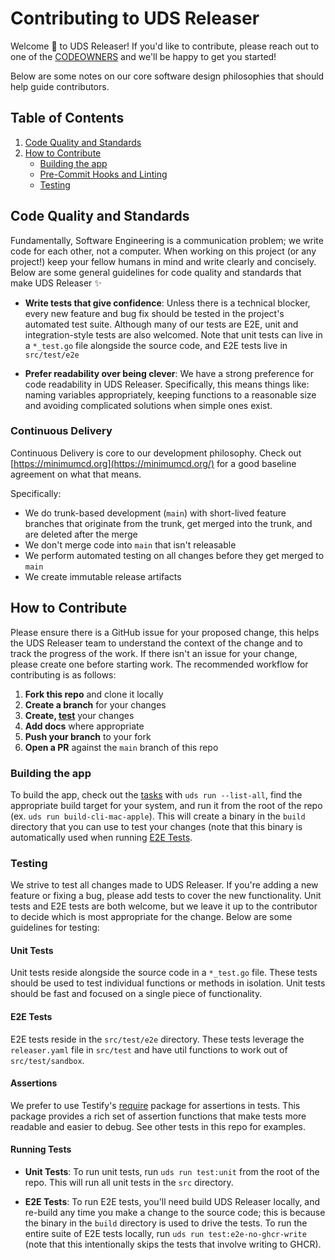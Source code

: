 # Contributing to UDS Releaser

Welcome :unicorn: to UDS Releaser! If you'd like to contribute, please reach out to one of the [CODEOWNERS](CODEOWNERS) and we'll be happy to get you started!

Below are some notes on our core software design philosophies that should help guide contributors.

## Table of Contents

1. [Code Quality and Standards](#code-quality-and-standards)
1. [How to Contribute](#how-to-contribute)
    - [Building the app](#building-the-app)
    - [Pre-Commit Hooks and Linting](#pre-commit-hooks-and-linting)
    - [Testing](#testing)

## Code Quality and Standards

Fundamentally, Software Engineering is a communication problem; we write code for each other, not a computer. When working on this project (or any project!) keep your fellow humans in mind and write clearly and concisely. Below are some general guidelines for code quality and standards that make UDS Releaser :sparkles:

- **Write tests that give confidence**: Unless there is a technical blocker, every new feature and bug fix should be tested in the project's automated test suite. Although many of our tests are E2E, unit and integration-style tests are also welcomed. Note that unit tests can live in a `*_test.go` file alongside the source code, and E2E tests live in `src/test/e2e`

- **Prefer readability over being clever**: We have a strong preference for code readability in UDS Releaser. Specifically, this means things like: naming variables appropriately, keeping functions to a reasonable size and avoiding complicated solutions when simple ones exist.

### Continuous Delivery

Continuous Delivery is core to our development philosophy. Check out [https://minimumcd.org](https://minimumcd.org/) for a good baseline agreement on what that means.

Specifically:

- We do trunk-based development (`main`) with short-lived feature branches that originate from the trunk, get merged into the trunk, and are deleted after the merge
- We don't merge code into `main` that isn't releasable
- We perform automated testing on all changes before they get merged to `main`
- We create immutable release artifacts

## How to Contribute

Please ensure there is a GitHub issue for your proposed change, this helps the UDS Releaser team to understand the context of the change and to track the progress of the work. If there isn't an issue for your change, please create one before starting work. The recommended workflow for contributing is as follows:

1. **Fork this repo** and clone it locally
1. **Create a branch** for your changes
1. **Create, [test](#testing)** your changes
1. **Add docs** where appropriate
1. **Push your branch** to your fork
1. **Open a PR** against the `main` branch of this repo

### Building the app

To build the app, check out the [tasks](tasks.yaml) with `uds run --list-all`, find the appropriate build target for your system, and run it from the root of the repo (ex. `uds run build-cli-mac-apple`). This will create a binary in the `build` directory that you can use to test your changes (note that this binary is automatically used when running [E2E Tests](#running-tests).

### Testing

We strive to test all changes made to UDS Releaser. If you're adding a new feature or fixing a bug, please add tests to cover the new functionality. Unit tests and E2E tests are both welcome, but we leave it up to the contributor to decide which is most appropriate for the change. Below are some guidelines for testing:

#### Unit Tests

Unit tests reside alongside the source code in a `*_test.go` file. These tests should be used to test individual functions or methods in isolation. Unit tests should be fast and focused on a single piece of functionality.

#### E2E Tests

E2E tests reside in the `src/test/e2e` directory. These tests leverage the `releaser.yaml` file in `src/test` and have util functions to work out of `src/test/sandbox`.

#### Assertions

We prefer to use Testify's [require](https://github.com/stretchr/testify/tree/master/require) package for assertions in tests. This package provides a rich set of assertion functions that make tests more readable and easier to debug. See other tests in this repo for examples.

#### Running Tests

- **Unit Tests**: To run unit tests, run `uds run test:unit` from the root of the repo. This will run all unit tests in the `src` directory.

- **E2E Tests**: To run E2E tests, you'll need build UDS Releaser locally, and re-build any time you make a change to the source code; this is because the binary in the `build` directory is used to drive the tests. To run the entire suite of E2E tests locally, run `uds run test:e2e-no-ghcr-write` (note that this intentionally skips the tests that involve writing to GHCR).
